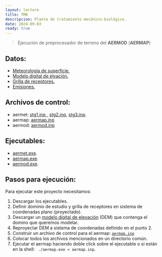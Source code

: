 ```yaml
--- 
layout: lecture
title: TMB
descripcion: Planta de tratamiento mecánico-biológico.
date: 2024-09-03
ready: true
---
```


> Ejecución de preprocesador de terreno del **AERMOD** (**AERMAP**)

## Datos:
- [Meteorología de superficie.](./tmb/875530-99999-2024)
- [Modelo digital de elvación.](./tmb/ceamse.tif)
- [Grilla de receptores.      ](./tmb/ceamse.rec)
- [Emisiones.                 ](./tmb/emis.csv)

## Archivos de control:

- aermet: [stg1.inp  ](./tmb/stg1.inp), [stg2.inp](./tmb/stg2.inp), [stg3.inp](./tmb/stg3.inp).
- aermap: [aermap.inp](./tmb/aermap.inp)
- aermod: [aermod.inp](./tmb/aermod.inp)


## Ejecutables:

- [aermet.exe](https://gaftp.epa.gov/Air/aqmg/SCRAM/models/related/aermap/aermap_exe.zip).
- [aermap.exe](https://gaftp.epa.gov/Air/aqmg/SCRAM/models/related/aermap/aermap_exe.zip).
- [aermod.exe](https://gaftp.epa.gov/Air/aqmg/SCRAM/models/related/aermap/aermap_exe.zip).


## Pasos para ejecución:
Para ejecutar este proyecto necesitamos:
1. Descargar los ejecutables.
2. Definir dominio de estudio y grilla de receptores en sistema de coordenadas plano (proyectado).
3. Descargar un [modelo digital de elevación](https://www.ign.gob.ar/NuestrasActividades/Geodesia/ModeloDigitalElevaciones/Mapa) (DEM) que contenga el domino que queremos modelar.
4. Reproyectar DEM a sistema de coordenadas definido en el punto 2.
5. Construir un archivo de control para el aermap: [``aermap.inp``](archivos/aermod/aermap.inp)
6. Colocar todos los archivos mencionados en un directorio común.
7. Ejecutar el aermap haciendo doble click sobre el ejecutable o si están en la shell: `` ./aermap.exe < aermap.inp``.


